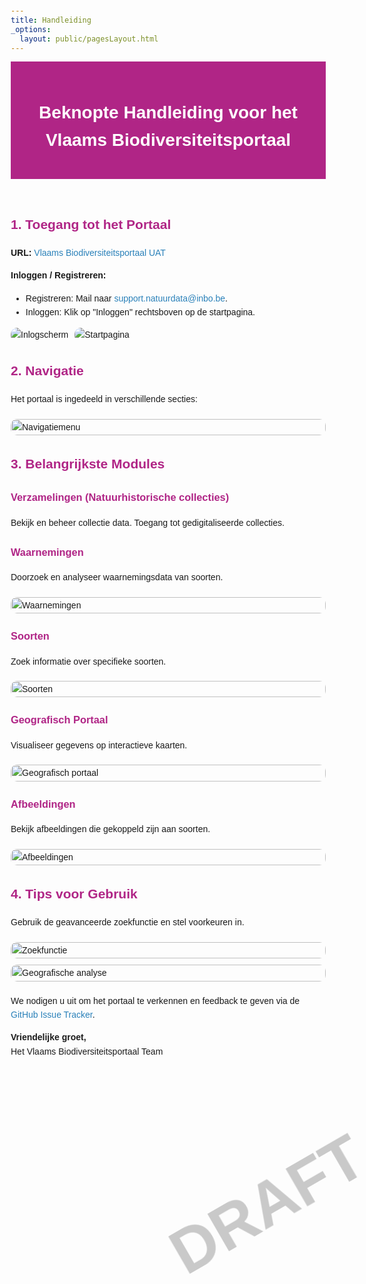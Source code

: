 ```yaml
---
title: Handleiding
_options:
  layout: public/pagesLayout.html
---
```



<html lang="nl">

  <meta charset="UTF-8">
    <meta name="viewport" content="width=device-width, initial-scale=1.0">
    <title>Handleiding - Vlaams Biodiversiteitsportaal</title>
    <style>
        header {
            background-color: #b02586;
            padding: 20px;
            text-align: center;
        }
        header h1 {
            color: white;
        }
        h2, h3 {
            color: #b02586;
        }
        body {
            font-family: Arial, sans-serif;
            margin: 20px;
            line-height: 1.6;
        }
        a {
            color: #2980b9;
            text-decoration: none;
        }
        a:hover {
            text-decoration: underline;
        }
        .logo {
            width: 150px;
            margin: 10px 0;
        }
        .natuurfoto-container {
            display: flex;
            flex-wrap: wrap;
            gap: 10px;
            margin: 20px 0;
        }
        .natuurfoto {
            width: 100%;
            max-width: 600px; /* Past zich aan de paginabreedte aan */
            height: auto;
            border-radius: 10px;
        }
        .infofoto-container {
        display: flex;
        flex-wrap: wrap;
        gap: 10px;
        }
        .infofoto {
        max-width: none; /* Behoudt originele breedte */
        height: auto; /* Houdt de originele hoogte */
        border-radius: 10px;
        }
        .watermerk {
            position: fixed;
            top: 50%;
            left: 50%;
            transform: translate(-50%, -50%) rotate(-30deg);
            font-size: 100px;
            color: rgba(150, 150, 150, 0.5);
            font-weight: bold;
            z-index: 1000;
            white-space: nowrap;
        }
    </style>
  <div class="watermerk">DRAFT</div>
  <header>
        <h1>Beknopte Handleiding voor het Vlaams Biodiversiteitsportaal</h1>
    </header>
  <h2>1. Toegang tot het Portaal</h2>
    <p><strong>URL:</strong> <a href="#">Vlaams Biodiversiteitsportaal UAT</a> </p>
    <p><strong>Inloggen / Registreren:</strong></p>
    <ul>
        <li>Registreren: Mail naar <a href="mailto:support.natuurdata@inbo.be">support.natuurdata@inbo.be</a>.</li>
        <li>Inloggen: Klik op "Inloggen" rechtsboven op de startpagina.</li>
    </ul>
    <div class="infofoto-container">
        <img src="/images/Afbeelding1.png" class="infofoto" alt="Inlogscherm">
        <img src="/images/Afbeelding2.png" class="infofoto" alt="Startpagina">
    </div>
    <h2>2. Navigatie</h2>
    <p>Het portaal is ingedeeld in verschillende secties:</p>
    <div class="natuurfoto-container">
        <img src="/images/Afbeelding3.png" class="natuurfoto" alt="Navigatiemenu">
    </div>
    <h2>3. Belangrijkste Modules</h2>
    <h3>Verzamelingen (Natuurhistorische collecties)</h3>
    <p>Bekijk en beheer collectie data. Toegang tot gedigitaliseerde collecties.</p>
    <h3>Waarnemingen</h3>
    <p>Doorzoek en analyseer waarnemingsdata van soorten.</p>
    <div class="natuurfoto-container">
        <img src="/images/Afbeelding4.png" class="natuurfoto" alt="Waarnemingen">
    </div>
    <h3>Soorten</h3>
    <p>Zoek informatie over specifieke soorten.</p>
    <div class="natuurfoto-container">
        <img src="/images/Afbeelding5.png" class="natuurfoto" alt="Soorten">
    </div>
    <h3>Geografisch Portaal</h3>
    <p>Visualiseer gegevens op interactieve kaarten.</p>
    <div class="natuurfoto-container">
        <img src="/images/Afbeelding8.png" class="natuurfoto" alt="Geografisch portaal">
    </div>
    <h3>Afbeeldingen</h3>
    <p>Bekijk afbeeldingen die gekoppeld zijn aan soorten.</p>
    <div class="natuurfoto-container">
        <img src="/images/Afbeelding10.png" class="natuurfoto" alt="Afbeeldingen">
    </div>
    <h2>4. Tips voor Gebruik</h2>
    <p>Gebruik de geavanceerde zoekfunctie en stel voorkeuren in.</p>
    <div class="natuurfoto-container">
        <img src="/images/Afbeelding13.png" class="natuurfoto" alt="Zoekfunctie">
        <img src="/images/Afbeelding14.png" class="natuurfoto" alt="Geografische analyse">
    </div>
    <p>We nodigen u uit om het portaal te verkennen en feedback te geven via de <a href="https://github.com/inbo/vlaams-biodiversiteitsportaal/issues">GitHub Issue Tracker</a>.</p>
    <p><strong>Vriendelijke groet,</strong><br>Het Vlaams Biodiversiteitsportaal Team</p>
</body>
</html>
